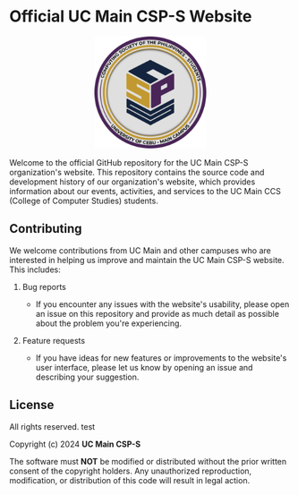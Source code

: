 # Official UC Main CSP-S Website

<p align="center">
    <img width="200" height="200" src="https://raw.githubusercontent.com/csps/.github/main/images/CSPS_LOGO.png">
</p>

Welcome to the official GitHub repository for the UC Main CSP-S organization's website. This repository contains the source code and development history of our organization's website, which provides information about our events, activities, and services to the UC Main CCS (College of Computer Studies) students.

## Contributing

We welcome contributions from UC Main and other campuses who are interested in helping us improve and maintain the UC Main CSP-S website. This includes:

1. Bug reports
   - If you encounter any issues with the website's usability, please open an issue on this repository and provide as much detail as possible about the problem you're experiencing.

2. Feature requests
   - If you have ideas for new features or improvements to the website's user interface, please let us know by opening an issue and describing your suggestion.

## License

All rights reserved. test

Copyright (c) 2024 **UC Main CSP-S**

The software must **NOT** be modified or distributed without the prior written consent of the copyright holders.
Any unauthorized reproduction, modification, or distribution of this code will result in legal action.
